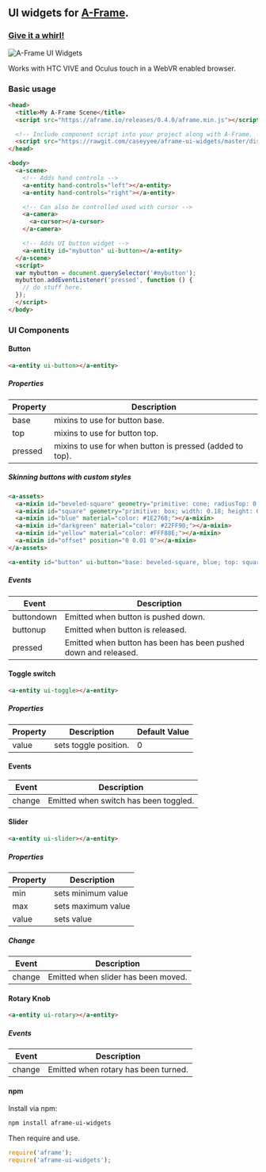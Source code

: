 ## UI widgets for [A-Frame](https://aframe.io).

### [Give it a whirl!](https://caseyyee.github.io/aframe-ui-widgets/examples/)

![A-Frame UI Widgets](https://raw.githubusercontent.com/caseyyee/aframe-ui-widgets/master/img/preview.gif)

Works with HTC VIVE and Oculus touch in a WebVR enabled browser.


### Basic usage

````html
<head>
  <title>My A-Frame Scene</title>
  <script src="https://aframe.io/releases/0.4.0/aframe.min.js"></script>

  <!-- Include component script into your project along with A-Frame. -->
  <script src="https://rawgit.com/caseyyee/aframe-ui-widgets/master/dist/ui-widgets.min.js"></script>
</head>

<body>
  <a-scene>
    <!-- Adds hand controls -->
    <a-entity hand-controls="left"></a-entity>
    <a-entity hand-controls="right"></a-entity>

    <!-- Can also be controlled used with cursor -->
    <a-camera>
      <a-cursor></a-cursor>
    </a-camera>

    <!-- Adds UI button widget -->
    <a-entity id="mybutton" ui-button></a-entity>
  </a-scene>
  <script>
  var mybutton = document.querySelector('#mybutton');
  mybutton.addEventListener('pressed', function () {
    // do stuff here.
  });
  </script>
</body>


````

### UI Components

#### Button

````html
<a-entity ui-button></a-entity>
````
##### Properties
| Property      | Description
| ------------- | -------------
| base | mixins to use for button base.
| top | mixins to use for button top.
| pressed | mixins to use for when button is pressed (added to top).

##### Skinning buttons with custom styles

````html
<a-assets>
  <a-mixin id="beveled-square" geometry="primitive: cone; radiusTop: 0.15; radiusBottom: 0.19; height: 0.02; segmentsRadial: 4; segmentsHeight: 1" rotation="0 45 0"></a-mixin>
  <a-mixin id="square" geometry="primitive: box; width: 0.18; height: 0.025; depth: 0.18;" position="0 0.02 0"></a-mixin>
  <a-mixin id="blue" material="color: #1E2768;"></a-mixin>
  <a-mixin id="darkgreen" material="color: #22FF90;"></a-mixin>
  <a-mixin id="yellow" material="color: #FFF88E;"></a-mixin>
  <a-mixin id="offset" position="0 0.01 0"></a-mixin>
</a-assets>

<a-entity id="button" ui-button="base: beveled-square, blue; top: square, darkgreen; pressed: yellow, offset"></a-entity>
````

##### Events
| Event         | Description
| ------------- | -------------
| buttondown | Emitted when button is pushed down.
| buttonup | Emitted when button is released.
| pressed | Emitted when button has been has been pushed down and released.


#### Toggle switch

````html
<a-entity ui-toggle></a-entity>
````

##### Properties
| Property      | Description   | Default Value
| ------------- | ------------- | -------------
| value | sets toggle position. | 0

#### Events
| Event         | Description
| ------------- | -------------
| change | Emitted when switch has been toggled.



#### Slider

````html
<a-entity ui-slider></a-entity>
````

##### Properties
| Property         | Description
| ------------- | -------------
| min | sets minimum value | 0
| max | sets maximum value | 1
| value | sets value | 0

##### Change
| Event         | Description
| ------------- | -------------
| change | Emitted when slider has been moved.


#### Rotary Knob

````html
<a-entity ui-rotary></a-entity>
````

##### Events
| Event         | Description
| ------------- | -------------
| change | Emitted when rotary has been turned.


#### npm

Install via npm:

```bash
npm install aframe-ui-widgets
```

Then require and use.

```js
require('aframe');
require('aframe-ui-widgets');
```
